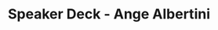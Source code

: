 ---
title: Speaker Deck - Ange Albertini
description: 
url: https://speakerdeck.com/ange
image:
    # url: '/assets/images/cafe.png'
    # alt: 'Cafe'
tags: ['infosec']
pubDate: 2023-11-08
draft: false
---
